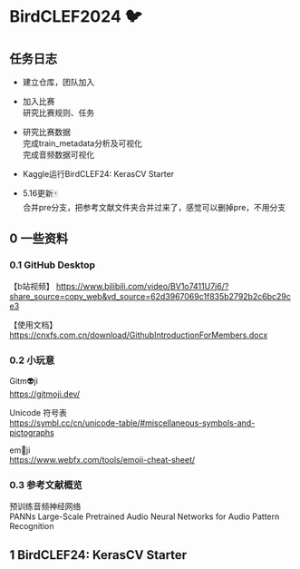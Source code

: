# BirdCLEF2024 🐦
## 任务日志  

* 建立仓库，团队加入

* 加入比赛  
研究比赛规则、任务

* 研究比赛数据  
完成train_metadata分析及可视化  
完成音频数据可视化

* Kaggle运行BirdCLEF24: KerasCV Starter

* 5.16更新🀄  
  合并pre分支，把参考文献文件夹合并过来了，感觉可以删掉pre，不用分支


## 0 一些资料
### 0.1  GitHub Desktop

【b站视频】 https://www.bilibili.com/video/BV1o7411U7j6/?share_source=copy_web&vd_source=62d3967069c1f835b2792b2c6bc29ce3

【使用文档】https://cnxfs.com.cn/download/GithubIntroductionForMembers.docx

### 0.2  小玩意  
Gitm👽️ji  
https://gitmoji.dev/

Unicode 符号表  
https://symbl.cc/cn/unicode-table/#miscellaneous-symbols-and-pictographs

em🙂ji  
https://www.webfx.com/tools/emoji-cheat-sheet/

### 0.3 参考文献概览

预训练音频神经网络  
PANNs Large-Scale Pretrained Audio Neural Networks for Audio Pattern Recognition

## 1 BirdCLEF24: KerasCV Starter



